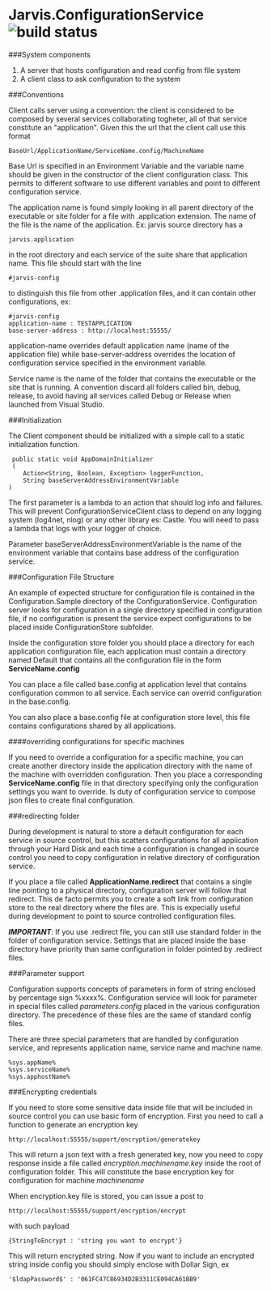 Jarvis.ConfigurationService <img src="http://demo.prxm.it:8811/app/rest/builds/buildType:Jarvis_JarvisConfigurationService_Build/statusIcon" alt="build status">
===========================

###System components

1. A server that hosts configuration and read config from file system
2. A client class to ask configuration to the system

###Conventions

Client calls server using a convention: the client is considered to be composed by several services collaborating togheter, all of that service constitute an "application". Given this the url that the client call use this format

	BaseUrl/ApplicationName/ServiceName.config/MachineName

Base Url is specified in an Environment Variable and the variable name should be given in the constructor of the client configuration class. This permits to different software to use different variables and point to different configuration service.

The application name is found simply looking in all parent directory of the executable or site folder for a file with .application extension. The name of the file is the name of the application. Ex: jarvis source directory has a 

	jarvis.application

in the root directory and each service of the suite share that application name. This file should start with the line
	
	#jarvis-config

to distinguish this file from other .application files, and it can contain other configurations, ex:

	#jarvis-config
	application-name : TESTAPPLICATION
	base-server-address : http://localhost:55555/

application-name overrides default application name (name of the application file) while base-server-address overrides the location of configuration service specified in the environment variable.

Service name is the name of the folder that contains the executable or the site that is running. A convention discard all folders called bin, debug, release, to avoid having all services called Debug or Release when launched from Visual Studio.

###Initialization

The Client component should be initialized with a simple call to a static initialization function.

	 public static void AppDomainInitializer
     (
        Action<String, Boolean, Exception> loggerFunction,
        String baseServerAddressEnvironmentVariable
    )

The first parameter is a lambda to an action that should log info and failures. This will prevent ConfigurationServiceClient class to depend on any logging system (log4net, nlog) or any other library es: Castle. You will need to pass a lambda that logs with your logger of choice.

Parameter baseServerAddressEnvironmentVariable is the name of the environment variable that contains base address of the configuration service.

###Configuration File Structure

An example of expected structure for configuration file is contained in the Configuration.Sample directory of the ConfigurationService. Configuration server looks for configuration in a single directory specified in configuration file, if no configuration is present the service expect configurations to be placed inside ConfigurationStore subfolder.

Inside the configuration store folder you should place a directory for each application configuration file, each application must contain a directory named Default that contains all the configuration file in the form **ServiceName.config**

You can place a file called base.config at application level that contains configuration common to all service. Each service can overrid configuration in the base.config. 

You can also place a base.config file at configuration store level, this file contains configurations shared by all applications.

####overriding configurations for specific machines

If you need to override a configuration for a specific machine, you can create another directory inside the application directory with the name of the machine with overridden configuration. Then you place a corresponding **ServiceName.config** file in that directory specifying only the configuration settings you want to override. Is duty of configuration service to compose json files to create final configuration.

###redirecting folder

During development is natural to store a default configuration for each service in source control, but this scatters configurations for all application through your Hard Disk and each time a configuration is changed in source control you need to copy configuration in relative directory of configuration service.

If you place a file called **ApplicationName.redirect** that contains a single line pointing to a physical directory, configuration server will follow that redirect. This de facto permits you to create a soft link from configuration store to the real directory where the files are. This is expecially useful during development to point to source controlled configuration files.

***IMPORTANT***: If you use .redirect file, you can still use standard folder in the folder of configuration service. Settings that are placed inside the base directory have priority than same configuration in folder pointed by .redirect files. 

###Parameter support

Configuration supports concepts of parameters in form of string enclosed by percentage sign %xxxx%. Configuration service will look for parameter in special files called *parameters.config* placed in the various configuration directory. The precedence of these files are the same of standard config files.

There are three special parameters that are handled by configuration service, and represents application name, service name and machine name.

	%sys.appName%
	%sys.serviceName%
	%sys.apphostName%

###Encrypting credentials

If you need to store some sensitive data inside file that will be included in source control you can use basic form of encryption. First you need to call a function to generate an encryption key

	http://localhost:55555/support/encryption/generatekey

This will return a json text with a fresh generated key, now you need to copy response inside a file called *encryption.machinename.key* inside the root of configuration folder. This will constitute the base encryption key for configuration for machine *machinename*

When encryption.key file is stored, you can issue a post to

	http://localhost:55555/support/encryption/encrypt

with such payload

	{StringToEncrypt : 'string you want to encrypt'}

This will return encrypted string. Now if you want to include an encrypted string inside config you should simply enclose with Dollar Sign, ex

	'$ldapPassword$' : '061FC47C86934D2B3311CE094CA61BB9'


